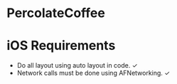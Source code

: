 # PercolateCoffee

# iOS Requirements
* Do all layout using auto layout in code. ✓
* Network calls must be done using AFNetworking. ✓
